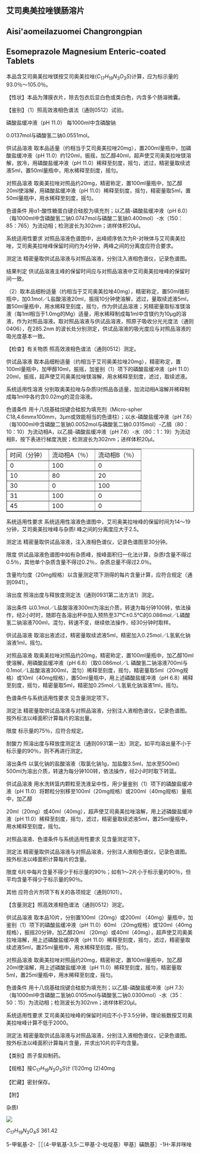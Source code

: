 ## 艾司奥美拉唑镁肠溶片

## Aisi'aomeilazuomei Changrongpian

## Esomeprazole Magnesium Enteric-coated Tablets

本品含艾司奥美拉唑镁按艾司奥美拉唑$(C_{17}H_{19}N_{3}O_{3}S)$计算，应为标示量的93.0％～105.0％。

【性状】本品为薄膜衣片，除去包衣后显白色或类白色，内含多个肠溶微囊。

【鉴别】（1）照高效液相色谱法（通则0512）试验。

磷酸盐缓冲液（pH 11.0） 每1000ml中含磷酸钠

0.0137mol与磷酸氢二钠0.0551mol。

供试品溶液 取本品适量（约相当于艾司奥美拉唑20mg），置200ml量瓶中，加磷酸盐缓冲液（pH 11.0）约120ml，振摇，加乙醇40ml，超声使艾司奥美拉唑镁溶解，放冷，用磷酸盐缓冲液（pH 11.0）稀释至刻度，摇匀，滤过，精密量取续滤液5ml，置50ml量瓶中，用水稀释至刻度，摇匀。

对照品溶液 取奥美拉唑对照品约20mg，精密称定，置100ml量瓶中，加乙醇20ml使溶解，用磷酸盐缓冲液（pH 11.0）稀释至刻度，摇匀，精密量取5ml，置50ml量瓶中，用水稀释至刻度，摇匀。

色谱条件 用α1-酸性糖蛋白键合硅胶为填充剂；以乙腈-磷酸盐缓冲液（pH 6.0）（每1000ml中含磷酸氢二钠0.0747mol与磷酸二氢钠0.400mol）-水（150：85：765）为流动相；检测波长为302nm；进样体积20μl。

系统适用性要求 对照品溶液色谱图中，出峰顺序依次为R-对映体与艾司奥美拉唑，艾司奥美拉唑峰保留时间约为4分钟，两峰之间的分离度应符合要求。

测定法 精密量取供试品溶液与对照品溶液，分别注入液相色谱仪，记录色谱图。

结果判定 供试品溶液主峰的保留时间应与对照品溶液中艾司奥美拉唑峰的保留时间一致。

（2）取本品细粉适量（约相当于艾司奥美拉唑40mg），精密称定，置50ml锥形瓶中，加0.1mol／L盐酸溶液20ml，振摇10分钟使溶解，滤过，量取续滤液5ml，置50ml量瓶中，用水稀释至刻度，摇匀，作为供试品溶液；另精密量取标准镁溶液（每1ml相当于1.0mg的Mg）适量，用水稀释制成每1ml中含镁约为10μg的溶液，作为对照品溶液。取对照品溶液与供试品溶液，照原子吸收分光光度法（通则0406），在285.2nm 的波长处分别测定，供试品溶液的吸光度应与对照品溶液的吸光度基本一致。

【检查】有关物质 照高效液相色谱法（通则0512）测定。

供试品溶液 取本品细粉适量（约相当于艾司奥美拉唑20mg），精密称定，置100ml量瓶中，加甲醇10ml，振摇，加鉴别（1）项下的磷酸盐缓冲液（pH 11.0）20ml，振摇，超声使艾司奥美拉唑镁溶解，用水稀释至刻度，滤过，取续滤液。

系统适用性溶液 分别取奥美拉唑与杂质I对照品各适量，加流动相A溶解并稀释制成每1ml中各约含0.02mg的混合溶液。

色谱条件 用十八烷基硅烷键合硅胶为填充剂（Micro-spher C18,4.6mmx100mm，3μm或效能相当的色谱柱）；以水-磷酸盐缓冲液（pH 7.6）（每1000ml中含磷酸二氢钠0.0052mol与磷酸氢二钠0.0315mol）-乙腈（80：10：10）为流动相A，以乙腈-磷酸盐缓冲液（pH 7.6）-水（80：1：19）为流动相B，按下表进行梯度洗脱；检测波长为302nm；进样体积20μl。

<table border="1" ><tr>
<td colspan="1" rowspan="1">时间（分钟）</td>
<td colspan="1" rowspan="1">流动相A（％）</td>
<td colspan="1" rowspan="1">流动相B（％）</td>
</tr><tr>
<td colspan="1" rowspan="1">0 </td>
<td colspan="1" rowspan="1">100 </td>
<td colspan="1" rowspan="1">0 </td>
</tr><tr>
<td colspan="1" rowspan="1">10 </td>
<td colspan="1" rowspan="1">80 </td>
<td colspan="1" rowspan="1">20 </td>
</tr><tr>
<td colspan="1" rowspan="1">30 </td>
<td colspan="1" rowspan="1">0 </td>
<td colspan="1" rowspan="1">100 </td>
</tr><tr>
<td colspan="1" rowspan="1">31 </td>
<td colspan="1" rowspan="1">100 </td>
<td colspan="1" rowspan="1">0 </td>
</tr><tr>
<td colspan="1" rowspan="1">45 </td>
<td colspan="1" rowspan="1">100 </td>
<td colspan="1" rowspan="1">0 </td>
</tr></table>

系统适用性要求 系统适用性溶液色谱图中，艾司奥美拉唑峰的保留时间为14～19分钟，艾司奥美拉唑峰与杂质I 峰之间的分离度应大于2.5。

测定法 精密量取供试品溶液，注入液相色谱仪，记录色谱图至30分钟。

限度 供试品溶液色谱图中如有杂质峰，按峰面积归一化法计算，杂质I含量不得过0.5％，其他单个杂质含量不得过0.2％，杂质总量不得过2.0％。

含量均匀度（20mg规格）以含量测定项下测得的每片含量计算，应符合规定（通则0941）。

溶出度 照溶出度与释放度测定法（通则0931第二法方法1）测定。

溶出条件 以0.1mol／L盐酸溶液300ml为溶出介质，转速为每分钟100转，依法操作，经2小时时，随即在各溶出杯中加入预热至37℃±0.5℃的0.086mol／L磷酸氢二钠溶液700ml，混匀，转速不变，继续依法操作，经30分钟时取样。

供试品溶液 取溶出液滤过，精密量取续滤液5ml，精密加入0.25mol／L氢氧化钠溶液1ml，摇匀。

对照品溶液 取奥美拉唑对照品约20mg，精密称定，置100ml量瓶中，加乙醇10ml使溶解，用磷酸盐缓冲液（pH 6.8）（取0.086mol／L 磷酸氢二钠溶液700ml与0.1mol／L盐酸溶液300ml，混匀）稀释至刻度，摇匀，精密量取5ml（20mg规格）或10ml（40mg规格），置50ml量瓶中，用上述磷酸盐缓冲液（pH 6.8）稀释至刻度，摇匀，精密量取5ml，精密加0.25mol／L氢氧化钠溶液1ml，摇匀。

色谱条件与系统适用性要求 见含量测定项下。

测定法 精密量取供试品溶液与对照品溶液，分别注人液相色谱仪，记录色谱图。按外标法以峰面积计算每片的溶出量。

限度 标示量的75％，应符合规定。

耐酸力 照溶出度与释放度测定法（通则0931第一法）测定。如平均溶出量不小于标示量的90％，则不再进行测定。

溶出条件 以氯化钠的盐酸溶液（取氯化钠1g，加盐酸3.5ml，加水至500ml）500ml为溶出介质，转速为每分钟100转，依法操作，经2小时时取下转篮。

供试品溶液 用水洗转篮内颗粒至洗液呈中性，用少量鉴别（1）项下的磷酸盐缓冲液（pH 11.0）将颗粒分别移至100ml（20mg规格）或200ml（40mg规格）量瓶中，加乙醇

20ml（20mg）或40ml（40mg），超声使艾司奥美拉唑溶解，用上述磷酸盐缓冲液（pH 11.0）稀释至刻度，摇匀，滤过，精密量取续滤液5ml，置25ml量瓶中，用水稀释至刻度，摇匀。

对照品溶液、色谱条件与系统适用性要求 见含量测定项下。

测定法 精密量取供试品溶液与对照品溶液，分别注人液相色谱仪，记录色谱图。按外标法以峰面积计算每片的含量。

限度 6片中每片含量不得少于标示量的90％；如有1～2片小于标示量的90％，但平均含量不得少于标示量的90％。

其他 应符合片剂项下有关的各项规定（通则0101）。

【含量测定】照高效液相色谱法（通则0512）测定。

供试品溶液 取本品10片，分别置100ml（20mg）或200ml （40mg）量瓶中，加鉴别（1）项下的磷酸盐缓冲液（pH 11.0）60ml （20mg规格）或120ml（40mg规格），振摇20分钟，加乙醇20ml （20mg）或40ml（40mg），超声使艾司奥美拉唑溶解，用上述磷酸盐缓冲液（pH 11.0）稀释至刻度，摇匀，滤过，精密量取续滤液5ml，置25ml量瓶中，用水稀释至刻度，摇匀。

对照品溶液 取奥美拉唑对照品约20mg，精密称定，置100ml量瓶中，加乙醇20ml使溶解，用上述磷酸盐缓冲液（pH 11.0）稀释至刻度，摇匀，精密量取5ml，置25ml量瓶中，用水稀释至刻度，摇匀。

色谱条件 用十八烷基硅烷键合硅胶为填充剂；以乙腈-磷酸盐缓冲液（pH 7.3）（每1000ml中含磷酸二氢钠0.0105mol与磷酸氢二钠0.0300mol）-水（35：50：15）为流动相；检测波长为302nm；进样体积20μl。

系统适用性要求 艾司奥美拉唑峰的保留时间应不小于3.5分钟，理论板数按艾司奥美拉唑峰计算不低于2000。

测定法 精密量取供试品溶液与对照品溶液，分别注入液相色谱仪，记录色谱图。按外标法以峰面积计算每片含量，并求出10片的平均含量。

【类别】质子泵抑制药。

【规格】按$C_{17}H_{19}N_{3}O_{3}S$计 (1)20mg (2)40mg

【贮藏】密封保存。

【附】

杂质I

<!-- H N O H _ { 3 } C O N O CH, H _ { 3 } C O C H _ { 3 }  -->
![](https://web-api.textin.com/ocr_image/external/f3678fbeea7734cc.jpg)

$C_{17}H_{19}N_{3}O_{4}S$ 361.42

5-甲氧基-2-［［（4-甲氧基-3,5-二甲基-2-吡啶基）甲基］磺酰基］-1H-苯并咪唑